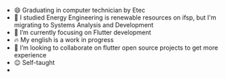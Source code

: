 - 😄 Graduating in computer technician by Etec
- 🏅 I studied Energy Engineering is renewable resources on ifsp, but I'm migrating to Systems Analysis and Development
- 🌱 I’m currently focusing on Flutter development 
- 🔥 My english is a work in progress
- 🚀 I’m looking to collaborate on flutter open source projects to get more experience
- 😉 Self-taught
- <script type="text/javascript" src="https://platform.linkedin.com/badges/js/profile.js" async defer></script>


